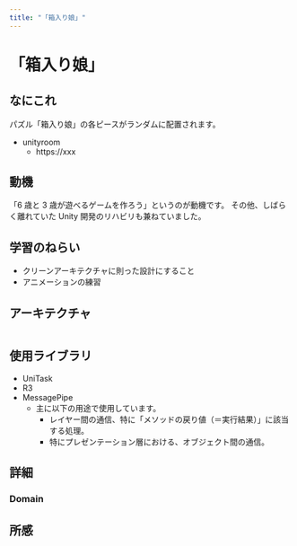 ```yaml
---
title: "「箱入り娘」"
---
```


# 「箱入り娘」

## なにこれ

パズル「箱入り娘」の各ピースがランダムに配置されます。

- unityroom
  - https://xxx

## 動機

「6 歳と 3 歳が遊べるゲームを作ろう」というのが動機です。
その他、しばらく離れていた Unity 開発のリハビリも兼ねていました。

## 学習のねらい

- クリーンアーキテクチャに則った設計にすること
- アニメーションの練習

## アーキテクチャ

```mermaid

```

## 使用ライブラリ

- UniTask
- R3
- MessagePipe
  - 主に以下の用途で使用しています。
    - レイヤー間の通信、特に「メソッドの戻り値（＝実行結果）」に該当する処理。
    - 特にプレゼンテーション層における、オブジェクト間の通信。

## 詳細

### Domain

###

## 所感
